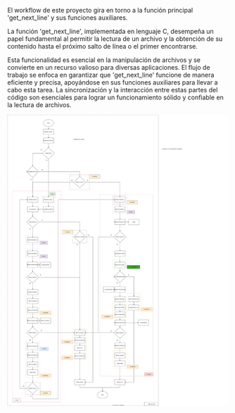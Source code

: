 El workflow de este proyecto gira en torno a la función principal 'get_next_line' y sus funciones auxiliares. 

La función 'get_next_line', implementada en lenguaje C, desempeña un papel fundamental al permitir la lectura de un archivo y la obtención de su contenido hasta el próximo salto de línea o el primer encontrarse. 

Esta funcionalidad es esencial en la manipulación de archivos y se convierte en un recurso valioso para diversas aplicaciones. El flujo de trabajo se enfoca en garantizar que 'get_next_line' funcione de manera eficiente y precisa, apoyándose en sus funciones auxiliares para llevar a cabo esta tarea. La sincronización y la interacción entre estas partes del código son esenciales para lograr un funcionamiento sólido y confiable en la lectura de archivos.

![Workflow del proyecto](get_next_line_workflow.drawio.svg)

